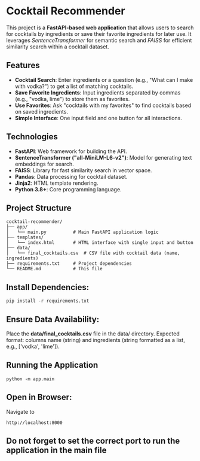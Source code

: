 # Cocktail Recommender

This project is a **FastAPI-based web application** that allows users to search for cocktails by ingredients or save their favorite ingredients for later use. It leverages *SentenceTransformer* for semantic search and *FAISS* for efficient similarity search within a cocktail dataset.

## Features
- **Cocktail Search**: Enter ingredients or a question (e.g., "What can I make with vodka?") to get a list of matching cocktails.
- **Save Favorite Ingredients**: Input ingredients separated by commas (e.g., "vodka, lime") to store them as favorites.
- **Use Favorites**: Ask "cocktails with my favorites" to find cocktails based on saved ingredients.
- **Simple Interface**: One input field and one button for all interactions.

## Technologies
- **FastAPI**: Web framework for building the API.
- **SentenceTransformer ("all-MiniLM-L6-v2")**: Model for generating text embeddings for search.
- **FAISS**: Library for fast similarity search in vector space.
- **Pandas**: Data processing for cocktail dataset.
- **Jinja2**: HTML template rendering.
- **Python 3.8+**: Core programming language.

## Project Structure
```
cocktail-recommender/
├── app/
│   └── main.py          # Main FastAPI application logic
├── templates/
│   └── index.html       # HTML interface with single input and button
├── data/
│   └── final_cocktails.csv  # CSV file with cocktail data (name, ingredients)
├── requirements.txt     # Project dependencies
└── README.md            # This file
```

## Install Dependencies:
```
pip install -r requirements.txt
```

## Ensure Data Availability:
Place the **data/final_cocktails.csv** file in the data/ directory.
Expected format: columns name (string) and ingredients (string formatted as a list, e.g., ['vodka', 'lime']).

## Running the Application
```
python -m app.main
```
## Open in Browser:
Navigate to
```
http://localhost:8000
```
## Do not forget to set the correct port to run the application in the main file
